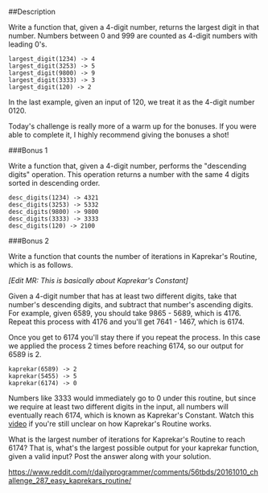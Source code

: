 ##Description

Write a function that, given a 4-digit number, returns the largest digit in that number. Numbers between 0 and 999 are counted as 4-digit numbers with leading 0's.
```
largest_digit(1234) -> 4
largest_digit(3253) -> 5
largest_digit(9800) -> 9
largest_digit(3333) -> 3
largest_digit(120) -> 2
```
In the last example, given an input of 120, we treat it as the 4-digit number 0120.

Today's challenge is really more of a warm up for the bonuses. If you were able to complete it, I highly recommend giving the bonuses a shot!

###Bonus 1

Write a function that, given a 4-digit number, performs the "descending digits" operation. This operation returns a number with the same 4 digits sorted in descending order.
```
desc_digits(1234) -> 4321
desc_digits(3253) -> 5332
desc_digits(9800) -> 9800
desc_digits(3333) -> 3333
desc_digits(120) -> 2100
```

###Bonus 2

Write a function that counts the number of iterations in Kaprekar's Routine, which is as follows.

*[Edit MR: This is basically about Kaprekar's Constant]*

Given a 4-digit number that has at least two different digits, take that number's descending digits, and subtract that number's ascending digits. 
For example, given 6589, you should take 9865 - 5689, which is 4176. Repeat this process with 4176 and you'll get 7641 - 1467, which is 6174.

Once you get to 6174 you'll stay there if you repeat the process. In this case we applied the process 2 times before reaching 6174, so our output for 6589 is 2.
```
kaprekar(6589) -> 2
kaprekar(5455) -> 5
kaprekar(6174) -> 0
```
Numbers like 3333 would immediately go to 0 under this routine, but since we require at least two different digits in the input, all numbers will eventually reach 6174, which is known as Kaprekar's Constant. 
Watch this [video](https://www.youtube.com/watch?v=d8TRcZklX_Q) if you're still unclear on how Kaprekar's Routine works.

What is the largest number of iterations for Kaprekar's Routine to reach 6174? That is, what's the largest possible output for your kaprekar function, given a valid input? Post the answer along with your solution.

https://www.reddit.com/r/dailyprogrammer/comments/56tbds/20161010_challenge_287_easy_kaprekars_routine/

